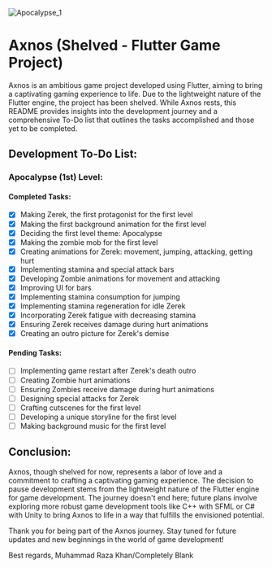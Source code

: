 ![Apocalypse_1](https://github.com/completelyblank/Axnos/assets/105001837/a3747266-8e47-4376-8901-1c8149808b66)

# Axnos (Shelved - Flutter Game Project)

Axnos is an ambitious game project developed using Flutter, aiming to bring a captivating gaming experience to life. Due to the lightweight nature of the Flutter engine, the project has been shelved. While Axnos rests, this README provides insights into the development journey and a comprehensive To-Do list that outlines the tasks accomplished and those yet to be completed.

## Development To-Do List:

### Apocalypse (1st) Level:

#### Completed Tasks:
- [x] Making Zerek, the first protagonist for the first level
- [x] Making the first background animation for the first level
- [x] Deciding the first level theme: Apocalypse
- [x] Making the zombie mob for the first level
- [x] Creating animations for Zerek: movement, jumping, attacking, getting hurt
- [x] Implementing stamina and special attack bars
- [x] Developing Zombie animations for movement and attacking
- [x] Improving UI for bars
- [x] Implementing stamina consumption for jumping
- [x] Implementing stamina regeneration for idle Zerek
- [x] Incorporating Zerek fatigue with decreasing stamina
- [x] Ensuring Zerek receives damage during hurt animations
- [x] Creating an outro picture for Zerek's demise

#### Pending Tasks:
- [ ] Implementing game restart after Zerek's death outro
- [ ] Creating Zombie hurt animations
- [ ] Ensuring Zombies receive damage during hurt animations
- [ ] Designing special attacks for Zerek
- [ ] Crafting cutscenes for the first level
- [ ] Developing a unique storyline for the first level
- [ ] Making background music for the first level

## Conclusion:

Axnos, though shelved for now, represents a labor of love and a commitment to crafting a captivating gaming experience. The decision to pause development stems from the lightweight nature of the Flutter engine for game development. The journey doesn't end here; future plans involve exploring more robust game development tools like C++ with SFML or C# with Unity to bring Axnos to life in a way that fulfills the envisioned potential.

Thank you for being part of the Axnos journey. Stay tuned for future updates and new beginnings in the world of game development!

Best regards,
Muhammad Raza Khan/Completely Blank
